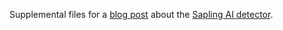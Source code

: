 Supplemental files for a [blog post](https://youcanai.blogspot.com/2023/06/sapling-ai-content-detector.html) about the [Sapling AI detector](https://sapling.ai/ai-content-detector).
